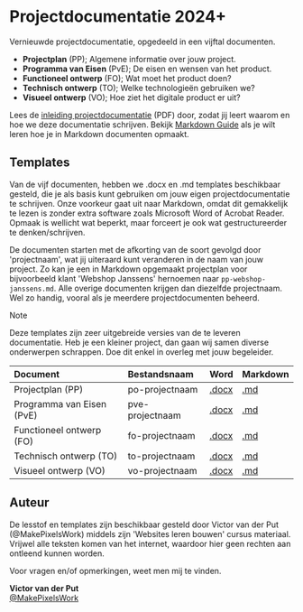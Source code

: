 # Projectdocumentatie 2024+

Vernieuwde projectdocumentatie, opgedeeld in een vijftal documenten. 

- **Projectplan** (PP); Algemene informatie over jouw project.  
- **Programma van Eisen** (PvE); De eisen en wensen van het product.
- **Functioneel ontwerp** (FO); Wat moet het product doen?
- **Technisch ontwerp** (TO); Welke technologieën gebruiken we?
- **Visueel ontwerp** (VO); Hoe ziet het digitale product er uit?

Lees de [inleiding projectdocumentatie][A] (PDF) door, zodat jij leert waarom en hoe we deze documentatie schrijven. Bekijk [Markdown Guide][B] als je wilt leren hoe je in Markdown documenten opmaakt.


## Templates

Van de vijf documenten, hebben we .docx en .md templates beschikbaar gesteld, die je als basis kunt gebruiken om jouw eigen projectdocumentatie te schrijven. Onze voorkeur gaat uit naar Markdown, omdat dit gemakkelijk te lezen is zonder extra software zoals Microsoft Word of Acrobat Reader. Opmaak is wellicht wat beperkt, maar forceert je ook wat gestructureerder te denken/schrijven.

De documenten starten met de afkorting van de soort gevolgd door 'projectnaam', wat jij uiteraard kunt veranderen in de naam van jouw project. Zo kan je een in Markdown opgemaakt projectplan voor bijvoorbeeld klant 'Webshop Janssens' hernoemen naar `pp-webshop-janssens.md`. Alle overige documenten krijgen dan diezelfde projectnaam. Wel zo handig, vooral als je meerdere projectdocumenten beheerd.

> [!NOTE]  
> Deze templates zijn zeer uitgebreide versies van de te leveren documentatie. Heb je een kleiner project, dan gaan wij samen diverse onderwerpen schrappen. Doe dit enkel in overleg met jouw begeleider.

| Document                  | Bestandsnaam      | Word       | Markdown  |
| :---                      | :---              | :---       | :---      |
| Projectplan (PP)          | po-projectnaam    | [.docx][1] | [.md][2]  |
| Programma van Eisen (PvE) | pve-projectnaam   | [.docx][3] | [.md][4]  |
| Functioneel ontwerp (FO)  | fo-projectnaam    | [.docx][5] | [.md][6]  |
| Technisch ontwerp (TO)    | to-projectnaam    | [.docx][7] | [.md][9]  |
| Visueel ontwerp (VO)      | vo-projectnaam    | [.docx][9] | [.md][10] |


## Auteur

De lesstof en templates zijn beschikbaar gesteld door Victor van der Put (@MakePixelsWork) middels zijn 'Websites leren bouwen' cursus materiaal. Vrijwel alle teksten komen van het internet, waardoor hier geen rechten aan ontleend kunnen worden.

Voor vragen en/of opmerkingen, weet men mij te vinden.

**Victor van der Put**<br>
[@MakePixelsWork](https://github.com/MakePixelsWork)



<!-- LINKS IN THIS DOCUMENT -->
[1]: <./docs/pp-projectnaam.docx>
[2]: <./docs/pp-projectnaam.md>

[3]: <./docs/pve-projectnaam.docx>
[4]: <./docs/pve-projectnaam.md>

[5]: <./docs/fo-projectnaam.docx>
[6]: <./docs/fo-projectnaam.md>

[7]: <./docs/to-projectnaam.docx>
[8]: <./docs/to-projectnaam.md>

[9]: <./docs/vo-projectnaam.docx>
[10]: <./docs/vo-projectnaam.md>

[A]: <./docs/a04 - Projectdocumentatie.pdf>
[B]: https://www.markdownguide.org/